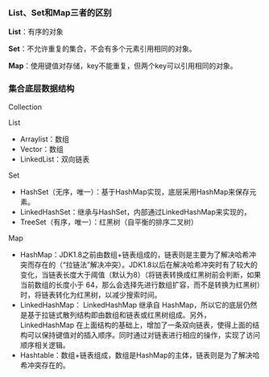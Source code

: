 ### List、Set和Map三者的区别

**List**：有序的对象

**Set**：不允许重复的集合，不会有多个元素引用相同的对象。

**Map**：使用键值对存储，key不能重复，但两个key可以引用相同的对象。

### 集合底层数据结构

Collection

List

- Arraylist：数组
- Vector：数组
- LinkedList：双向链表

Set

- HashSet（无序，唯一）：基于HashMap实现，底层采用HashMap来保存元素。
- LinkedHashSet：继承与HashSet，内部通过LinkedHashMap来实现的，
- TreeSet（有序，唯一）：红黑树（自平衡的排序二叉树）

Map

- HashMap：JDK1.8之前由数组+链表组成的，链表则是主要为了解决哈希冲突而存在的（“拉链法”解决冲突）。JDK1.8以后在解决哈希冲突时有了较大的变化，当链表长度大于阈值（默认为8）（将链表转换成红黑树前会判断，如果当前数组的长度小于 64，那么会选择先进行数组扩容，而不是转换为红黑树）时，将链表转化为红黑树，以减少搜索时间。
- LinkedHashMap： LinkedHashMap 继承自 HashMap，所以它的底层仍然是基于拉链式散列结构即由数组和链表或红黑树组成。另外，LinkedHashMap 在上面结构的基础上，增加了一条双向链表，使得上面的结构可以保持键值对的插入顺序。同时通过对链表进行相应的操作，实现了访问顺序相关逻辑。
- Hashtable：数组+链表组成，数组是HashMap的主体，链表则是为了解决哈希冲突存在的。
